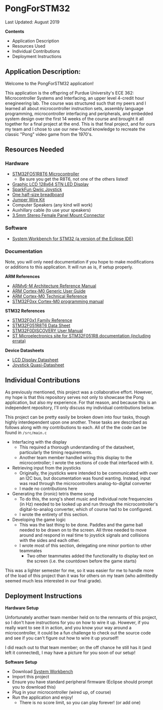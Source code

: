 # PongForSTM32
Last Updated: August 2019

**Contents**
- Application Description
- Resources Used
- Individual Contributions
- Deployment Instructions


## Application Description: 

Welcome to the PongForSTM32 application!  

This application is the offspring of Purdue University's ECE 362: Microcontroller Systems and Interfacing, an upper level 4-credit hour enegineering lab.  The course was structured such that my peers and I learned all about microcontroller instruction sets, assembly language programming, microcontroller interfacing and peripherals, and embedded system design over the first 14 weeks of the course and brought it all together for a final project at the end.  This is that final project, and for ours my team and I chose to use our new-found knowledge to recreate the classic "Pong" video game from the 1970's.  


## Resources Needed
### Hardware
- [STM32FO51R8T6 Microcontroller](https://www.st.com/content/st_com/en/products/microcontrollers-microprocessors/stm32-32-bit-arm-cortex-mcus/stm32-mainstream-mcus/stm32f0-series/stm32f0x1/stm32f051r8.html)
	- Be sure you get the R8T6, not one of the others listed!
- [Graphic LCD 128x64 STN LED Display](https://www.sparkfun.com/products/710)
- [SparkFun Qwiic Joystick](https://www.sparkfun.com/products/15168)
- [One half-size breadboard](https://www.adafruit.com/product/64?gclid=CjwKCAjw-vjqBRA6EiwAe8TCk8S5QXQeIe2bEctszV2AJxYfrKjl6m-pp9JCeR5xFuJB3Cr07XFLvhoCY8YQAvD_BwE)
- [Jumper Wire Kit](https://www.sparkfun.com/products/124)
- Computer Speakers (any kind will work)
- Auxhillary cable (to use your speakers)
- [3.5mm Stereo Female Panel Mount Connector](https://www.showmecables.com/3-5mm-stereo-female-panel-mount-connector-plastic?gclid=CjwKCAjw-vjqBRA6EiwAe8TCk4Y-L9MR9ks_hKQe5znDtQKljaLwwvi-9W5WHRboSuzrpbzpo6gPmBoCWwUQAvD_BwE)

### Software
- [System Workbench for STM32 (a version of the Eclipse IDE)](https://www.st.com/en/development-tools/sw4stm32.html)

### Documentation

Note, you will only need documentation if you hope to make modifications or additions to this application.  It will run as is, if setup properly.

**ARM References**
- [ARMv6-M Architecture Reference Manual](https://engineering.purdue.edu/ece362/refs/ARMv6-M_Architecture_Manual.pdf)
- [ARM Cortex-M0 Generic User Guide](https://engineering.purdue.edu/ece362/refs/Cortex-M0_Generic_User_Guide.pdf)
- [ARM Cortex-M0 Technical Reference](https://engineering.purdue.edu/ece362/refs/Cortex-M0_Technical_Reference.pdf)
- [STM32F0xx Cortex-M0 programming manual](https://engineering.purdue.edu/ece362/refs/PM0215_Programming_Manual.pdf)

**STM32 References**
- [STM32F0x1 Family Reference](https://engineering.purdue.edu/ece362/refs/STM32F0x1_Family_Reference.pdf)
- [STM32F051R8T6 Data Sheet](https://engineering.purdue.edu/ece362/refs/STM32F051R8T6.pdf)
- [STM32F0DISCOVERY User Manual](https://engineering.purdue.edu/ece362/refs/STM32F0Discovery_User_Manual.pdf)
- [ST Microelectronics site for STM32F051R8 documentation (including errata)](https://www.st.com/en/microcontrollers-microprocessors/stm32f051r8.html)

**Device Datasheets**
- [LCD Display Datasheet](https://www.sparkfun.com/datasheets/LCD/GDM12864H.pdf)
- [Joystick Quasi-Datasheet](https://github.com/sparkfun/Qwiic_Joystick/)


## Individual Contributions

As previously mentioned, this project was a collaborative effort.  However, my hope is that this repository serves not only to showcase the Pong application, but also my experience.  For that reason, and because this is an independent repository, I'll only discuss my individual contributions below.

This project can be pretty easily be broken down into four tasks, though highly interdependent upon one another.  These tasks are described as follows along with my contributions to each.  All of the the code can be found in `/src/main.c`
- Interfacing with the display
	- This required a thorough understanding of the datasheet, particularly the timing requirements.
	- Another team member handled wiring this display to the microcontroller; I wrote the sections of code that interfaced with it.
- Retrieving input from the joysticks
	- Originally, the joysticks were intended to be communicated with over an I2C bus, but documentation was found wanting.  Instead, input was read through the microcontrollers analog-to-digital converter
	- I made no contributions here
- Generating the (ironic) tetris theme song
	- To do this, the song's sheet music and individual note frequencies (in Hz) needed to be looked up and run through the microcontroller's digital-to-analog converter, which of course had to be configured.  
	- I wrote the entirety of this section.
- Developing the game logic
	- This was the last thing to be done.  Paddles and the game ball needed to be drawn on to the screen.  All three needed to move around and respond in real time to joystick signals and collisions with the sides and each other.
	- I wrote most of this section, delegating one minor portion to other teammates
		- Two other teammates added the functionality to display text on the screen (i.e. the countdown before the game starts)

This was a lighter semester for me, so it was easier for me to handle more of the load of this project than it was for others on my team (who admittedly seemed much less interested in our final grade).

## Deployment Instructions

**Hardware Setup**

Unfortunately another team member held on to the remnants of this project, so I don't have instructions for you on how to wire it up.  However, if you really want to see it in action, and you know your way around a microcontroller, it could be a fun challenge to check out the source code and see if you can't figure out how to wire it up yourself!

I did reach out to that team member; on the off chance he still has it (and left it connected), I may have a picture for you soon of our setup!

**Software Setup**

- Download [System Workbench](https://www.st.com/en/development-tools/sw4stm32.html)
- Import this project
- Ensure you have standard peripheral firmware (Eclipse should prompt you to download this)
- Plug in your microcontroller (wired up, of course)
- Run the application and enjoy!
	- There is no score limit, so you can play forever! (or add one)

